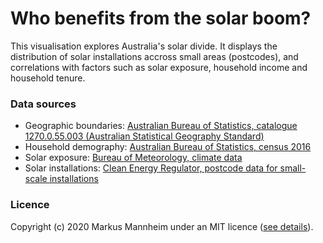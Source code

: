 # Who benefits from the solar boom?
This visualisation explores Australia's solar divide.
It displays the distribution of solar installations accross small areas (postcodes), and correlations with factors such as solar exposure, household income and household tenure.
### Data sources
- Geographic boundaries: [Australian Bureau of Statistics, catalogue 1270.0.55.003 (Australian Statistical Geography Standard)](https://www.abs.gov.au/AUSSTATS/abs@.nsf/DetailsPage/1270.0.55.003July%202016)
- Household demography: [Australian Bureau of Statistics, census 2016](https://www.abs.gov.au/census)
- Solar exposure: [Bureau of Meteorology, climate data](http://www.bom.gov.au/climate/data/)
- Solar installations: [Clean Energy Regulator, postcode data for small-scale installations](http://www.cleanenergyregulator.gov.au/RET/Forms-and-resources/Postcode-data-for-small-scale-installations)
### Licence
Copyright (c) 2020 Markus Mannheim under an MIT licence ([see details](./licence.txt)).
